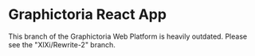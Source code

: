 # Graphictoria React App
This branch of the Graphictoria Web Platform is heavily outdated. Please see the "XlXi/Rewrite-2" branch.
